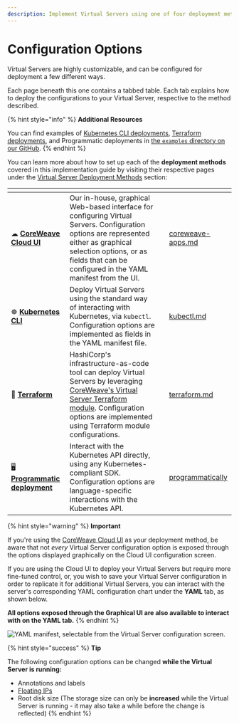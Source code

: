 ```yaml
---
description: Implement Virtual Servers using one of four deployment methods
---
```


# Configuration Options

Virtual Servers are highly customizable, and can be configured for deployment a few different ways.

Each page beneath this one contains a tabbed table. Each tab explains how to deploy the configurations to your Virtual Server, respective to the method described.

{% hint style="info" %}
**Additional Resources**

You can find examples of [Kubernetes CLI deployments](https://github.com/coreweave/kubernetes-cloud/tree/master/virtual-server/examples/kubectl), [Terraform deployments](https://github.com/coreweave/kubernetes-cloud/tree/master/virtual-server/examples/terraform), and Programmatic deployments in [the `examples` directory on our GitHub](https://github.com/coreweave/kubernetes-cloud/tree/master/virtual-server/examples).
{% endhint %}

You can learn more about how to set up each of the **deployment methods** covered in this implementation guide by visiting their respective pages under the [Virtual Server Deployment Methods](../../../virtual-servers/deployment-methods/) section:

<table data-card-size="large" data-view="cards"><thead><tr><th></th><th></th><th></th><th data-hidden data-card-target data-type="content-ref"></th></tr></thead><tbody><tr><td><span data-gb-custom-inline data-tag="emoji" data-code="2601">☁</span> <a href="../../../virtual-servers/deployment-methods/coreweave-apps.md"><strong>CoreWeave Cloud UI</strong></a></td><td>Our in-house, graphical Web-based interface for configuring Virtual Servers. Configuration options are represented either as graphical selection options, or as fields that can be configured in the YAML manifest from the UI.</td><td></td><td><a href="../../../virtual-servers/deployment-methods/coreweave-apps.md">coreweave-apps.md</a></td></tr><tr><td><strong></strong><span data-gb-custom-inline data-tag="emoji" data-code="2638">☸</span> <strong></strong> <a href="../deployment-methods/kubectl.md"><strong>Kubernetes CLI</strong></a><strong></strong></td><td>Deploy Virtual Servers using the standard way of interacting with Kubernetes, via <code>kubectl</code>. Configuration options are implemented as fields in the YAML manifest file.</td><td></td><td><a href="../deployment-methods/kubectl.md">kubectl.md</a></td></tr><tr><td><strong></strong><span data-gb-custom-inline data-tag="emoji" data-code="1f528">🔨</span> <strong></strong> <a href="../../../virtual-servers/deployment-methods/terraform.md"><strong>Terraform</strong></a></td><td>HashiCorp's infrastructure-as-code tool can deploy Virtual Servers by leveraging <a href="https://github.com/coreweave/kubernetes-cloud/tree/master/virtual-server/examples/terraform">CoreWeave's Virtual Server Terraform module</a>. Configuration options are implemented using Terraform module configurations.</td><td></td><td><a href="../../../virtual-servers/deployment-methods/terraform.md">terraform.md</a></td></tr><tr><td><strong></strong><span data-gb-custom-inline data-tag="emoji" data-code="1f5a5">🖥</span> <strong></strong> <a href="../../../virtual-servers/deployment-methods/programmatically/"><strong>Programmatic deployment</strong></a></td><td>Interact with the Kubernetes API directly, using any Kubernetes-compliant SDK. Configuration options are language-specific interactions with the Kubernetes API.</td><td></td><td><a href="../../../virtual-servers/deployment-methods/programmatically/">programmatically</a></td></tr></tbody></table>

{% hint style="warning" %}
**Important**

If you're using the [CoreWeave Cloud UI](../../../virtual-servers/deployment-methods/coreweave-apps.md) as your deployment method, be aware that not _every_ Virtual Server configuration option is exposed through the options displayed graphically on the Cloud UI configuration screen.

If you are using the Cloud UI to deploy your Virtual Servers but require more fine-tuned control, or, you wish to save your Virtual Server configuration in order to replicate it for additional Virtual Servers, you can interact with the server's corresponding YAML configuration chart under the **YAML** tab, as shown below.

**All options exposed through the Graphical UI are also available to interact with on the YAML tab.**
{% endhint %}

![YAML manifest, selectable from the Virtual Server configuration screen.
](<../../.gitbook/assets/image (108).png>)

{% hint style="success" %}
**Tip**

The following configuration options can be changed **while the Virtual Server is running:**

* Annotations and labels
* [Floating IPs](additional-features.md#floating-ips)
* Root disk size (The storage size can only be **increased** while the Virtual Server is running - it may also take a while before the change is reflected)
{% endhint %}
